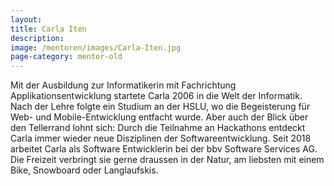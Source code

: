 ```yaml
---
layout:
title: Carla Iten
description:
image: /mentoren/images/Carla-Iten.jpg
page-category: mentor-old
---
```


Mit der Ausbildung zur Informatikerin mit Fachrichtung Applikationsentwicklung startete Carla 2006 in die Welt der Informatik.
Nach der Lehre folgte ein Studium an der HSLU, wo die Begeisterung für Web- und Mobile-Entwicklung entfacht wurde. 
Aber auch der Blick über den Tellerrand lohnt sich: Durch die Teilnahme an Hackathons entdeckt Carla immer wieder neue Disziplinen der Softwareentwicklung.
Seit 2018 arbeitet Carla als Software Entwicklerin bei der bbv Software Services AG.
Die Freizeit verbringt sie gerne draussen in der Natur, am liebsten mit einem Bike, Snowboard oder Langlaufskis.
